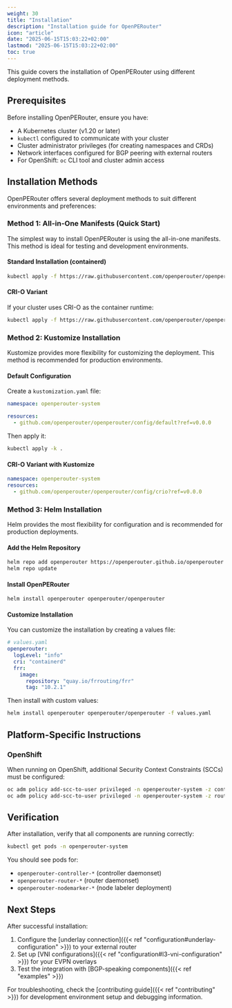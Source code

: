 ```yaml
---
weight: 30
title: "Installation"
description: "Installation guide for OpenPERouter"
icon: "article"
date: "2025-06-15T15:03:22+02:00"
lastmod: "2025-06-15T15:03:22+02:00"
toc: true
---
```


This guide covers the installation of OpenPERouter using different deployment methods.

## Prerequisites

Before installing OpenPERouter, ensure you have:

- A Kubernetes cluster (v1.20 or later)
- `kubectl` configured to communicate with your cluster
- Cluster administrator privileges (for creating namespaces and CRDs)
- Network interfaces configured for BGP peering with external routers
- For OpenShift: `oc` CLI tool and cluster admin access

## Installation Methods

OpenPERouter offers several deployment methods to suit different environments and preferences:

### Method 1: All-in-One Manifests (Quick Start)

The simplest way to install OpenPERouter is using the all-in-one manifests. This method is ideal for testing and development environments.

#### Standard Installation (containerd)

```bash
kubectl apply -f https://raw.githubusercontent.com/openperouter/openperouter/v0.0.0/config/all-in-one/openpe.yaml
```

#### CRI-O Variant

If your cluster uses CRI-O as the container runtime:

```bash
kubectl apply -f https://raw.githubusercontent.com/openperouter/openperouter/v0.0.0/config/all-in-one/crio.yaml
```

### Method 2: Kustomize Installation

Kustomize provides more flexibility for customizing the deployment. This method is recommended for production environments.

#### Default Configuration

Create a `kustomization.yaml` file:

```yaml
namespace: openperouter-system

resources:
  - github.com/openperouter/openperouter/config/default?ref=v0.0.0
```

Then apply it:

```bash
kubectl apply -k .
```

#### CRI-O Variant with Kustomize

```yaml
namespace: openperouter-system
resources:
  - github.com/openperouter/openperouter/config/crio?ref=v0.0.0
```

### Method 3: Helm Installation

Helm provides the most flexibility for configuration and is recommended for production deployments.

#### Add the Helm Repository

```bash
helm repo add openperouter https://openperouter.github.io/openperouter
helm repo update
```

#### Install OpenPERouter

```bash
helm install openperouter openperouter/openperouter
```

#### Customize Installation

You can customize the installation by creating a values file:

```yaml
# values.yaml
openperouter:
  logLevel: "info"
  cri: "containerd"
  frr:
    image:
      repository: "quay.io/frrouting/frr"
      tag: "10.2.1"
```

Then install with custom values:

```bash
helm install openperouter openperouter/openperouter -f values.yaml
```

## Platform-Specific Instructions

### OpenShift

When running on OpenShift, additional Security Context Constraints (SCCs) must be configured:

```bash
oc adm policy add-scc-to-user privileged -n openperouter-system -z controller
oc adm policy add-scc-to-user privileged -n openperouter-system -z router
```

## Verification

After installation, verify that all components are running correctly:

```bash
kubectl get pods -n openperouter-system
```

You should see pods for:

- `openperouter-controller-*` (controller daemonset)
- `openperouter-router-*` (router daemonset)
- `openperouter-nodemarker-*` (node labeler deployment)

## Next Steps

After successful installation:

1. Configure the [underlay connection]({{< ref "configuration#underlay-configuration" >}}) to your external router
2. Set up [VNI configurations]({{< ref "configuration#l3-vni-configuration" >}}) for your EVPN overlays
3. Test the integration with [BGP-speaking components]({{< ref "examples" >}})

For troubleshooting, check the [contributing guide]({{< ref "contributing" >}}) for development environment setup and debugging information.

